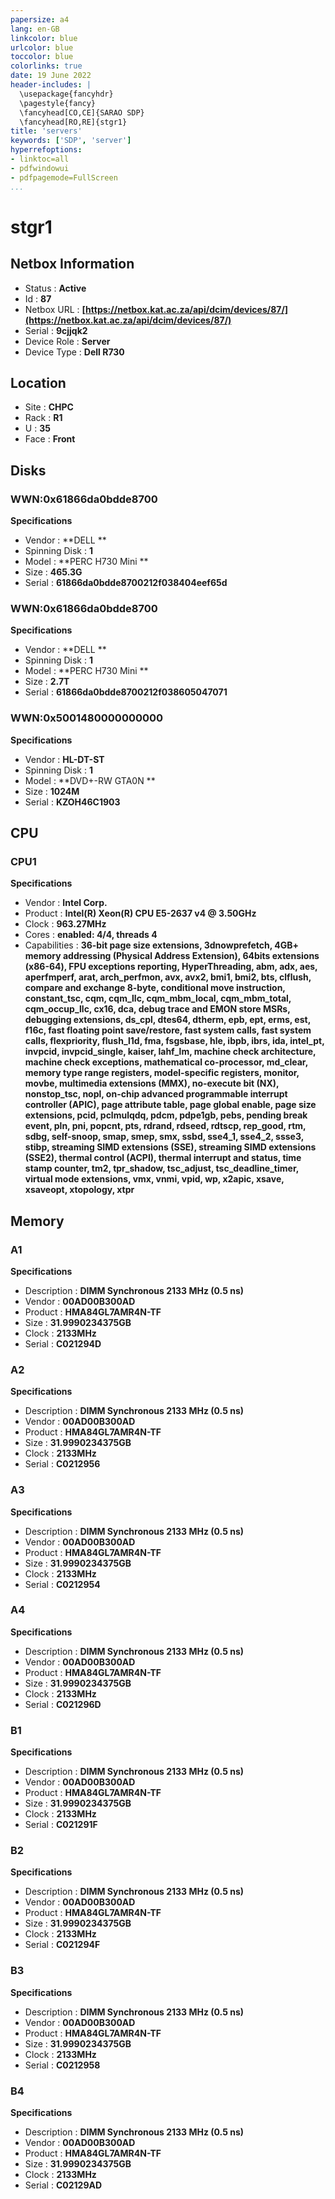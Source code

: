 ```yaml
---
papersize: a4
lang: en-GB
linkcolor: blue
urlcolor: blue
toccolor: blue
colorlinks: true
date: 19 June 2022
header-includes: |
  \usepackage{fancyhdr}
  \pagestyle{fancy}
  \fancyhead[CO,CE]{SARAO SDP}
  \fancyhead[RO,RE]{stgr1}
title: 'servers'
keywords: ['SDP', 'server']
hyperrefoptions:
- linktoc=all
- pdfwindowui
- pdfpagemode=FullScreen
...
```

# stgr1

## Netbox Information


- Status : **Active**
- Id : **87**
- Netbox URL : **[https://netbox.kat.ac.za/api/dcim/devices/87/](https://netbox.kat.ac.za/api/dcim/devices/87/)**
- Serial : **9cjjqk2**
- Device Role : **Server**
- Device Type : **Dell R730**

## Location


- Site : **CHPC**
- Rack : **R1**
- U : **35**
- Face : **Front**

## Disks

### WWN:0x61866da0bdde8700


**Specifications**

- Vendor : **DELL    **
- Spinning Disk : **1**
- Model : **PERC H730 Mini  **
- Size : **465.3G**
- Serial : **61866da0bdde8700212f038404eef65d**

### WWN:0x61866da0bdde8700


**Specifications**

- Vendor : **DELL    **
- Spinning Disk : **1**
- Model : **PERC H730 Mini  **
- Size : **2.7T**
- Serial : **61866da0bdde8700212f038605047071**

### WWN:0x5001480000000000


**Specifications**

- Vendor : **HL-DT-ST**
- Spinning Disk : **1**
- Model : **DVD+-RW GTA0N   **
- Size : **1024M**
- Serial : **KZOH46C1903**

## CPU

### CPU1


**Specifications**

- Vendor : **Intel Corp.**
- Product : **Intel(R) Xeon(R) CPU E5-2637 v4 @ 3.50GHz**
- Clock : **963.27MHz**
- Cores : **enabled: 4/4, threads 4**
- Capabilities : **36-bit page size extensions, 3dnowprefetch, 4GB+ memory addressing (Physical Address Extension), 64bits extensions (x86-64), FPU exceptions reporting, HyperThreading, abm, adx, aes, aperfmperf, arat, arch_perfmon, avx, avx2, bmi1, bmi2, bts, clflush, compare and exchange 8-byte, conditional move instruction, constant_tsc, cqm, cqm_llc, cqm_mbm_local, cqm_mbm_total, cqm_occup_llc, cx16, dca, debug trace and EMON store MSRs, debugging extensions, ds_cpl, dtes64, dtherm, epb, ept, erms, est, f16c, fast floating point save/restore, fast system calls, fast system calls, flexpriority, flush_l1d, fma, fsgsbase, hle, ibpb, ibrs, ida, intel_pt, invpcid, invpcid_single, kaiser, lahf_lm, machine check architecture, machine check exceptions, mathematical co-processor, md_clear, memory type range registers, model-specific registers, monitor, movbe, multimedia extensions (MMX), no-execute bit (NX), nonstop_tsc, nopl, on-chip advanced programmable interrupt controller (APIC), page attribute table, page global enable, page size extensions, pcid, pclmulqdq, pdcm, pdpe1gb, pebs, pending break event, pln, pni, popcnt, pts, rdrand, rdseed, rdtscp, rep_good, rtm, sdbg, self-snoop, smap, smep, smx, ssbd, sse4_1, sse4_2, ssse3, stibp, streaming SIMD extensions (SSE), streaming SIMD extensions (SSE2), thermal control (ACPI), thermal interrupt and status, time stamp counter, tm2, tpr_shadow, tsc_adjust, tsc_deadline_timer, virtual mode extensions, vmx, vnmi, vpid, wp, x2apic, xsave, xsaveopt, xtopology, xtpr**

## Memory

### A1


**Specifications**

- Description : **DIMM Synchronous 2133 MHz (0.5 ns)**
- Vendor : **00AD00B300AD**
- Product : **HMA84GL7AMR4N-TF**
- Size : **31.9990234375GB**
- Clock : **2133MHz**
- Serial : **C021294D**

### A2


**Specifications**

- Description : **DIMM Synchronous 2133 MHz (0.5 ns)**
- Vendor : **00AD00B300AD**
- Product : **HMA84GL7AMR4N-TF**
- Size : **31.9990234375GB**
- Clock : **2133MHz**
- Serial : **C0212956**

### A3


**Specifications**

- Description : **DIMM Synchronous 2133 MHz (0.5 ns)**
- Vendor : **00AD00B300AD**
- Product : **HMA84GL7AMR4N-TF**
- Size : **31.9990234375GB**
- Clock : **2133MHz**
- Serial : **C0212954**

### A4


**Specifications**

- Description : **DIMM Synchronous 2133 MHz (0.5 ns)**
- Vendor : **00AD00B300AD**
- Product : **HMA84GL7AMR4N-TF**
- Size : **31.9990234375GB**
- Clock : **2133MHz**
- Serial : **C021296D**

### B1


**Specifications**

- Description : **DIMM Synchronous 2133 MHz (0.5 ns)**
- Vendor : **00AD00B300AD**
- Product : **HMA84GL7AMR4N-TF**
- Size : **31.9990234375GB**
- Clock : **2133MHz**
- Serial : **C021291F**

### B2


**Specifications**

- Description : **DIMM Synchronous 2133 MHz (0.5 ns)**
- Vendor : **00AD00B300AD**
- Product : **HMA84GL7AMR4N-TF**
- Size : **31.9990234375GB**
- Clock : **2133MHz**
- Serial : **C021294F**

### B3


**Specifications**

- Description : **DIMM Synchronous 2133 MHz (0.5 ns)**
- Vendor : **00AD00B300AD**
- Product : **HMA84GL7AMR4N-TF**
- Size : **31.9990234375GB**
- Clock : **2133MHz**
- Serial : **C0212958**

### B4


**Specifications**

- Description : **DIMM Synchronous 2133 MHz (0.5 ns)**
- Vendor : **00AD00B300AD**
- Product : **HMA84GL7AMR4N-TF**
- Size : **31.9990234375GB**
- Clock : **2133MHz**
- Serial : **C02129AD**

